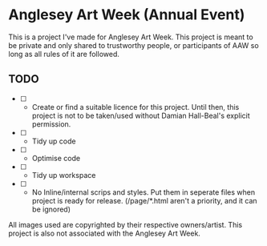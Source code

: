 # Anglesey Art Week (Annual Event) 
This is a project I've made for Anglesey Art Week. This project is meant to be private and only shared to trustworthy people, or participants of AAW so long as all rules of it are followed.  

## TODO
- [ ] - Create or find a suitable licence for this project. Until then, this project is not to be taken/used without Damian Hall-Beal's explicit permission.
- [ ] - Tidy up code
- [ ] - Optimise code
- [ ] - Tidy up workspace
- [ ] - No Inline/internal scrips and styles. Put them in seperate files when project is ready for release. (/page/\*.html aren't a priority, and it can be ignored)


All images used are copyrighted by their respective owners/artist.
This project is also not associated with the Anglesey Art Week. 
